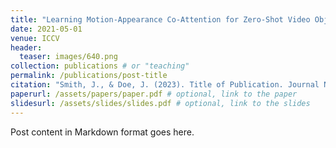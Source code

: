 ```yaml
---
title: "Learning Motion-Appearance Co-Attention for Zero-Shot Video Object Segmentation"
date: 2021-05-01
venue: ICCV
header:
  teaser: images/640.png
collection: publications # or "teaching"
permalink: /publications/post-title
citation: "Smith, J., & Doe, J. (2023). Title of Publication. Journal Name, 10(2), 1-10."
paperurl: /assets/papers/paper.pdf # optional, link to the paper
slidesurl: /assets/slides/slides.pdf # optional, link to the slides
---
```


Post content in Markdown format goes here.
